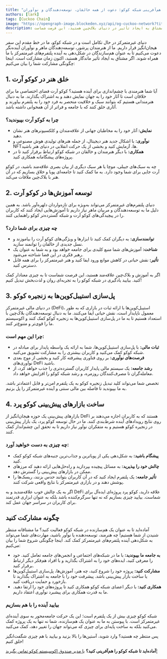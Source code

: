 ```yaml
---
title: "هم‌آفرینی شبکه کوکو: دعوت از همه خالقان، توسعه‌دهندگان و نوآوران!"
authors: [lark]
tags: [Cuckoo Chain]
image: "https://opengraph-image.blockeden.xyz/api/og-cuckoo-network?title=هم‌آفرینی شبکه کوکو: دعوت از همه خالقان، توسعه‌دهندگان و نوآوران!"
description: شبکه کوکو از هنرمندان، توسعه‌دهندگان و نوآوران پرشور دعوت می‌کند تا در شکل‌دهی به آینده پلتفرم‌های غیرمتمرکز با ما همراه شوند. ما به دنبال هم‌سازندگان برای خلق هنر، توسعه آموزش‌ها، پل‌سازی استیبل‌کوین‌ها و ساخت بازارهای پیش‌بینی در زنجیره کوکو هستیم. اگر مشتاق به ایجاد تأثیر در دنیای بلاک‌چین هستید، این فرصت شماست!
---
```


دنیای غیرمتمرکز در حال تکامل است و در شبکه کوکو، ما در خط مقدم این سفر هیجان‌انگیز قرار داریم. ما از هنرمندان پرشور، توسعه‌دهندگان ماهر و نوآوران آینده‌نگر دعوت می‌کنیم تا به عنوان هم‌سازندگان در شکل‌دهی به آینده پلتفرم‌های غیرمتمرکز با ما همراه شوند. اگر مشتاق به ایجاد تأثیر ماندگار هستید، اکنون زمان مشارکت است. اینجا چگونگی مشارکت شما را بیان می‌کنیم:

## 1. **خلق هنر در کوکو آرت**

آیا شما هنرمندی با چشم‌اندازی برای آینده هستید؟ کوکو آرت فضای اختصاصی ما برای خلاقان است تا آثار خود را به جهان نمایش دهند و به اشتراک بگذارند. ما به دنبال هنرمندانی هستیم که بتوانند سبک و خلاقیت منحصر به فرد خود را به پلتفرم بیاورند و آثاری خلق کنند که با جامعه و فراتر از آن همخوانی داشته باشد.

### چرا به کوکو آرت بپیوندید؟

- **نمایش:** آثار خود را به مخاطبان جهانی از علاقه‌مندان و کلکسیونرهای هنر نشان دهید.
- **نوآوری:** با اشکال جدید هنر دیجیتال، از جمله هنرهای تولیدی هوش مصنوعی و NFT‌ها، آزمایش کنید و بخشی از یک حرکت انقلابی در دنیای هنر باشید.
- **همکاری:** با دیگر هنرمندان و خالقان در شبکه کوکو ارتباط برقرار کنید تا در پروژه‌های پیشگامانه همکاری کنید.

چه به سبک‌های جیبلی، موچا یا هر سبک دیگری از بیان بصری علاقه‌مند باشید، در کوکو آرت جایی برای شما وجود دارد. به ما کمک کنید تا جامعه‌ای پویا و خلاق بسازیم که در آن هنر با بلاک‌چین ملاقات می‌کند.

## 2. **توسعه آموزش‌ها در کوکو آرت**

دنیای پلتفرم‌های غیرمتمرکز می‌تواند به‌ویژه برای تازه‌واردان دلهره‌آور باشد. به همین دلیل ما به توسعه‌دهندگان و مربیان ماهر نیاز داریم تا آموزش‌هایی ایجاد کنند که کاربران را در پیچیدگی‌های کوکو آرت و شبکه گسترده‌تر کوکو راهنمایی کنند.

### چه چیزی برای شما دارد؟

- **توانمندسازی:** به دیگران کمک کنید تا ابزارها و ویژگی‌های کوکو آرت را بیاموزند و نسل جدیدی از خالقان را توانمند سازید.
- **شناخت:** آموزش‌های شما منبع کلیدی برای جامعه خواهد بود و به شما به عنوان یک رهبر فکری در این فضا شناخته می‌شود.
- **تأثیر:** نقش حیاتی در کاهش موانع ورود ایفا کنید و هنر غیرمتمرکز را برای همه قابل دسترس کنید.

اگر به آموزش و بلاک‌چین علاقه‌مند هستید، این فرصت شماست تا به چیزی معنادار کمک کنید. بیایید یادگیری در شبکه کوکو را به تجربه‌ای روان و لذت‌بخش تبدیل کنیم!

## 3. **پل‌سازی استیبل‌کوین‌ها به زنجیره کوکو**

در دنیای مالی غیرمتمرکز (DeFi)، استیبل‌کوین‌ها با ارائه ثبات در بازاری که به طور معمول ناپایدار است، نقش حیاتی ایفا می‌کنند. ما به دنبال توسعه‌دهندگان بلاک‌چین با استعداد هستیم تا به ما در پل‌سازی استیبل‌کوین‌ها به زنجیره کوکو کمک کنند و اکوسیستم ما را قوی‌تر و متنوع‌تر کنند.

### چرا این مهم است:

- **ثبات مالی:** با پل‌سازی استیبل‌کوین‌ها، شما به ارائه یک واسطه پایدار برای مبادله در شبکه کوکو کمک می‌کنید و کاربران بیشتری را به مشارکت تشویق می‌کنید.
- **فرصت‌های نوآوری:** بر روی فناوری پیشرفته کار کنید و بخشی از موج بعدی نوآوری‌های DeFi باشید.
- **رشد جامعه:** یک سیستم مالی پایدار کاربران گسترده‌تری را جذب خواهد کرد، از معامله‌گران تا مصرف‌کنندگان روزمره، و رشد شبکه کوکو را افزایش خواهد داد.

تخصص شما می‌تواند کلید تبدیل زنجیره کوکو به یک پلتفرم امن‌تر و قابل اعتمادتر باشد. به ما بپیوندید تا فاصله بین مالی سنتی و آینده غیرمتمرکز را پل بزنیم.

## 4. **ساخت بازارهای پیش‌بینی کوکو پرد**

بازارهای پیش‌بینی یک حوزه هیجان‌انگیز از DeFi هستند که به کاربران اجازه می‌دهند بر روی نتایج رویدادهای آینده شرط‌بندی کنند. ما در حال توسعه کوکو پرد، یک بازار پیش‌بینی در زنجیره کوکو هستیم و به متفکران نوآور نیاز داریم تا به تحقق این چشم‌انداز کمک کنند.

### چه چیزی به دست خواهید آورد:

- **پیشگام باشید:** به شکل‌دهی یکی از پویاترین و جذاب‌ترین جنبه‌های شبکه کوکو کمک کنید.
- **چالش خود را بپذیرید:** به مسائل پیچیده بپردازید و راه‌حل‌هایی ارائه دهید که مرزهای ممکن در بازارهای پیش‌بینی را گسترش دهد.
- **تأثیر جامعه:** یک پلتفرم ایجاد کنید که در آن کاربران بتوانند حدس بزنند، ریسک‌ها را پوشش دهند و در بازاری غیرمتمرکز با نتایج واقعی شرکت کنند.

اگر به یک چالش خوب علاقه‌مندید و به DeFi علاقه دارید، کوکو پرد پروژه‌ای ایده‌آل برای شماست. بیایید چیزی بسازیم که نه تنها سرگرم‌کننده باشد بلکه به عنوان ابزاری قدرتمند برای کاربران در سراسر جهان عمل کند.

## **چگونه مشارکت کنید**

آماده‌اید تا به عنوان یک هم‌سازنده در شبکه کوکو فعالیت کنید؟ ما مشتاقانه منتظر شنیدن از شما هستیم! چه هنرمند، توسعه‌دهنده یا نوآور باشید، مهارت‌های شما می‌تواند به شکل‌دهی آینده پلتفرم‌های غیرمتمرکز کمک کند. اینجا چگونگی شروع شما را بیان می‌کنیم:

- **به جامعه ما بپیوندید:** با ما در شبکه‌های اجتماعی و انجمن‌های جامعه تعامل کنید. خود را معرفی کنید، ایده‌های خود را به اشتراک بگذارید و با افراد هم‌فکر دیگر ارتباط برقرار کنید.
- **مشارکت کنید:** پروژه خود را شروع کنید، چه هنر، آموزش‌ها، پل‌سازی استیبل‌کوین‌ها یا ساخت بازار پیش‌بینی باشد. پیشرفت خود را با جامعه به اشتراک بگذارید تا بازخورد و حمایت دریافت کنید.
- **همکاری کنید:** با دیگر اعضای شبکه کوکو همکاری کنید تا پروژه‌های خود را ارتقا دهید. ما به قدرت همکاری برای پیشبرد نوآوری اعتقاد داریم.

### **بیایید آینده را با هم بسازیم**

شبکه کوکو چیزی بیش از یک پلتفرم است؛ این یک حرکت جامعه‌محور به سوی آینده‌ای غیرمتمرکز است. با پیوستن به ما به عنوان یک هم‌سازنده، شما نه تنها به یک پروژه کمک می‌کنید بلکه به ساخت پایه‌ای برای چیزی که می‌تواند جهان را تغییر دهد، کمک می‌کنید.

پس منتظر چه هستید؟ وارد شوید، آستین‌ها را بالا بزنید و بیایید با هم چیزی شگفت‌انگیز خلق کنیم!

**آماده‌اید تا شبکه کوکو را هم‌آفرینی کنید؟** [با مدیر صندوق اکوسیستم کوکو تماس بگیرید!](https://t.me/mikethrift)
